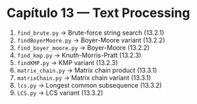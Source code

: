# Capítulo 13 — Text Processing

1. `find_brute.py` → Brute-force string search (13.2.1)  
2. `findBoyerMoore.py` → Boyer-Moore variant (13.2.2)  
3. `find_boyer_moore.py` → Boyer-Moore (13.2.2)  
4. `find_kmp.py` → Knuth-Morris-Pratt (13.2.3)  
5. `findKMP.py` → KMP variant (13.2.3)  
6. `matrix_chain.py` → Matrix chain product (13.3.1)  
7. `matrixChain.py` → Matrix chain variant (13.3.1)  
8. `lcs.py` → Longest common subsequence (13.3.2)  
9. `LCS.py` → LCS variant (13.3.2)  
